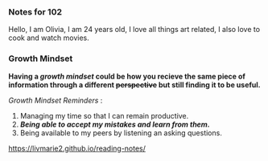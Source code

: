 ### Notes for 102

Hello, I am Olivia, I am 24 years old, I love all things art related, I also love to cook and watch movies.

### Growth Mindset
 
 **Having a _growth mindset_ could be how you recieve the same piece of information through a different ~~perspective~~ but still finding it to be useful.**  


*Growth Mindset Reminders* : 
1. Managing my time so that I can remain productive.
2. ***Being able to accept my mistakes and learn from them.*** 
3. Being available to my peers by listening an asking questions.

https://livmarie2.github.io/reading-notes/
